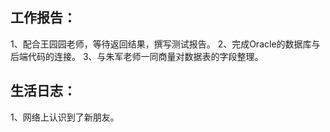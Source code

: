
## 工作报告：
1、配合王园园老师，等待返回结果，撰写测试报告。
2、完成Oracle的数据库与后端代码的连接。
3、与朱军老师一同商量对数据表的字段整理。


## 生活日志：
1、网络上认识到了新朋友。